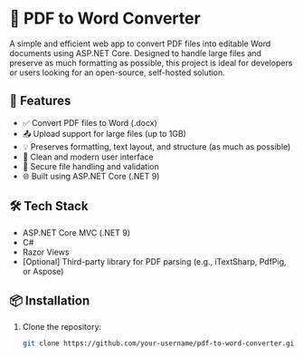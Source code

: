 # 📝 PDF to Word Converter

A simple and efficient web app to convert PDF files into editable Word documents using ASP.NET Core. Designed to handle large files and preserve as much formatting as possible, this project is ideal for developers or users looking for an open-source, self-hosted solution.

## 🚀 Features

- ✅ Convert PDF files to Word (.docx)
- 📤 Upload support for large files (up to 1GB)
- 💡 Preserves formatting, text layout, and structure (as much as possible)
- 🧼 Clean and modern user interface
- 🔐 Secure file handling and validation
- 🌐 Built using ASP.NET Core (.NET 9)

## 🛠️ Tech Stack

- ASP.NET Core MVC (.NET 9)
- C#
- Razor Views
- [Optional] Third-party library for PDF parsing (e.g., iTextSharp, PdfPig, or Aspose)

## 📦 Installation

1. Clone the repository:
   ```bash
   git clone https://github.com/your-username/pdf-to-word-converter.git
